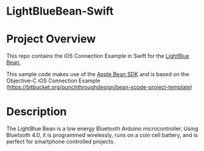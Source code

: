 # LightBlueBean-Swift

Project Overview
===================
This repo contains the iOS Connection Example in Swift for the [LightBlue Bean.](http://punchthrough.com/bean) 

This sample code makes use of the [Apple Bean SDK](https://github.com/PunchThrough/Bean-iOS-OSX-SDK) and is based on the Objective-C iOS Connection Example (https://bitbucket.org/punchthroughdesign/bean-xcode-project-template)

Description
===================

The LightBlue Bean is a low energy Bluetooth Arduino microcontroller. Using Bluetooth 4.0, it is programmed wirelessly, runs on a coin cell battery, and is perfect for smartphone controlled projects.
